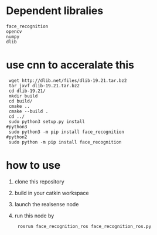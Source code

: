 # Dependent libralies
    face_recognition
    opencv
    numpy
    dlib

# use cnn to acceralate this
     wget http://dlib.net/files/dlib-19.21.tar.bz2
     tar jxvf dlib-19.21.tar.bz2
     cd dlib-19.21/
     mkdir build
     cd build/
     cmake ..
     cmake --build .
     cd ../
     sudo python3 setup.py install
    #python3
     sudo python3 -m pip install face_recognition
    #python2
     sudo python -m pip install face_recognition
     

# how to use
1. clone this repository
2. build in your catkin workspace
3. launch the realsense node
4. run this node by

        rosrun face_recognition_ros face_recognition_ros.py
     

